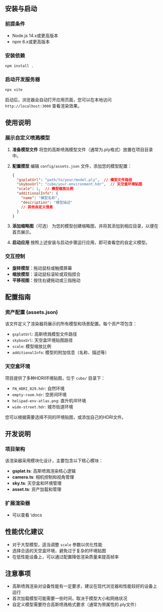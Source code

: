 ## 安装与启动

### 前提条件
- Node.js 14.x或更高版本
- npm 6.x或更高版本

### 安装依赖
```bash
npm install .
```

### 启动开发服务器
```bash
npx vite
```

启动后，浏览器会自动打开应用页面，您可以在本地访问 `http://localhost:3000` 查看渲染效果。

## 使用说明

### 展示自定义喷溅模型

1. **准备模型文件**
   将您的高斯喷溅模型文件（通常为.ply格式）放置在项目目录中。

2. **配置模型**
   编辑 `config/assets.json` 文件，添加您的模型配置：
   ```json
   {
     "gsplatUrl": "path/to/your/model.ply",  // 模型文件路径
     "skyboxUrl": "cube/your-environment.hdr",  // 天空盒环境贴图
     "scale": 1,  // 模型缩放比例
     "additionalInfo": {
       "name": "模型名称",
       "description": "模型描述"
       // 其他自定义信息
     }
   }
   ```

3. **添加缩略图**（可选）
   为您的模型创建缩略图，并将其添加到相应目录，以便在首页展示。

4. **启动应用**
   按照上述安装与启动步骤运行应用，即可查看您的自定义模型。

### 交互控制
- **旋转模型**：拖动鼠标或触摸屏幕
- **缩放模型**：滚动鼠标滚轮或双指捏合
- **平移视图**：按住右键拖动或三指拖动

## 配置指南

### 资产配置 (assets.json)
该文件定义了渲染器将展示的所有模型和场景配置。每个资产项包含：
- `gsplatUrl`: 高斯喷溅模型文件路径
- `skyboxUrl`: 天空盒环境贴图路径
- `scale`: 模型缩放比例
- `additionalInfo`: 模型的附加信息（名称、描述等）

### 天空盒环境
项目提供了多种HDRI环境贴图，位于 `cube/` 目录下：
- `FN_HDRI_029.hdr`: 自然环境
- `empty-room.hdr`: 空房间环境
- `helipad-env-atlas.png`: 直升机坪环境
- `wide-street.hdr`: 城市街道环境

您可以根据需要选择不同的环境贴图，或添加自己的HDRI文件。

## 开发说明

### 项目架构
该渲染器采用模块化设计，主要包含以下核心模块：
- **gsplat.ts**: 高斯喷溅渲染核心逻辑
- **camera.ts**: 相机控制和视角管理
- **sky.ts**: 天空盒和环境管理
- **asset.ts**: 资产加载和管理

### 扩展渲染器
- 可以查看 \docs

## 性能优化建议
- 对于大型模型，适当调整 `scale` 参数以优化性能
- 选择合适的天空盒环境，避免过于复杂的环境贴图
- 在低性能设备上，可以通过配置降低渲染质量来提高帧率

## 注意事项
- 高斯喷溅渲染对设备性能有一定要求，建议在现代浏览器和性能较好的设备上运行
- 首次加载模型可能需要一些时间，取决于模型大小和网络状况
- 自定义模型需要符合高斯喷溅格式要求（通常为带属性的.ply文件）